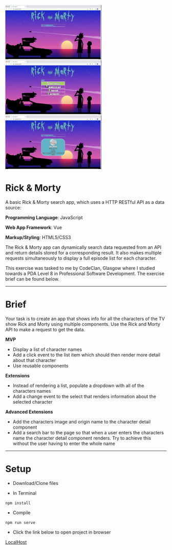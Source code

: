 <img src="https://github.com/CrugBarat/my_files/blob/master/rick1.png" width="300"> <img src="https://github.com/CrugBarat/my_files/blob/master/rick2.png" width="300"> <img src="https://github.com/CrugBarat/my_files/blob/master/rick3.png" width="300">


# Rick & Morty

A basic Rick & Morty search app, which uses a HTTP RESTful API as a data source:

**Programming Language**: JavaScript

**Web App Framework**: Vue

**Markup/Styling**: HTML5/CSS3

The Rick & Morty app can dynamically search data requested from an API and return details stored for a corresponding result. It also makes multiple requests simultaneously to display a full episode list for each character.

This exercise was tasked to me by CodeClan, Glasgow where I studied towards a PDA Level 8 in Professional Software Development. The exercise brief can be found below.

---

# Brief

Your task is to create an app that shows info for all the characters of the TV show Rick and Morty using multiple components. Use the Rick and Morty API to make a request to get the data.

**MVP**

- Display a list of character names
- Add a click event to the list item which should then render more detail about that character
- Use reusable components

**Extensions**

- Instead of rendering a list, populate a dropdown with all of the characters names
- Add a change event to the select that renders information about the selected character

**Advanced Extensions**

- Add the characters image and origin name to the character detail component
- Add a search bar to the page so that when a user enters the characters name the character detail component renders. Try to achieve this without the user having to enter the whole name

---

# Setup

- Download/Clone files

- In Terminal

```
npm install
```

- Compile

```
npm run serve
```

- Click the link below to open project in browser

[LocalHost](http://localhost:8080/)
